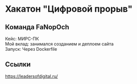 # Хакатон "Цифровой прорыв"
## Команда FaNopOch
Кейс: МИРС-ПК  
Мой вклад: занимался созданием и деплоем сайта  
Запуск: Через Dockerfile
## Ссылки
https://leadersofdigital.ru/